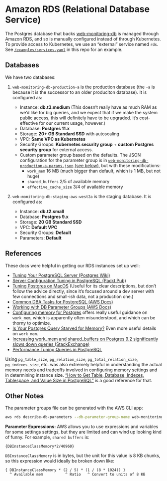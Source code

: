 # Amazon RDS (Relational Database Service)

The Postgres database that backs [web-monitoring-db][] is managed through Amazon RDS, and so is manually configured instead of through Kubernetes. To provide access to Kubernetes, we use an “external” service named `rds`. See [`/examples/services.yaml`][services-example] in this repo for an example.

## Databases

We have two databases:

1. `web-monitoring-db-production-a` is the production database (the `-a` is because it is the successor to an older produciton database). It is configured as:

    - Instance: **db.t3.medium** (This doesn’t really have as much RAM as we’d like for big queries, and we expect that if we make the system public access, this will definitely have to be upgraded. It’s cost-effective for our current usage, however.)
    - Database: **Postgres 11.x**
    - Storage: **20+ GB Standard SSD** with autoscaling
    - VPC: **Same VPC as Kubernetes**
    - Security Groups: **Kubernetes security group** + **custom Postgres security group** for external access.
    - Custom parameter group based on the defaults. The JSON configuration for the parameter group is in [`web-monitoring-db-production-a-params.json`][web-monitoring-db-production-a-params] [(see below)](#other-notes), but with these modifications:
        - `work_mem` 16 MB (much bigger than default, which is 1 MB, but not huge)
        - `shared_buffers` 2/5 of available memory
        - `effective_cache_size` 3/4 of available memory

2. `web-monitoring-db-staging-aws-west2a` is the staging database. It is configured as:
    - Instance: **db.t2.small**
    - Database: **Postgres 9.x**
    - Storage: **20 GB Standard SSD**
    - VPC: **Default VPC**
    - Security Groups: **Default**
    - Parameters: **Default**


## References

These docs were helpful in getting our RDS instances set up well:

- [Tuning Your PostgreSQL Server (Postgres Wiki)](https://wiki.postgresql.org/wiki/Tuning_Your_PostgreSQL_Server)
- [Server Configuration Tuning in PostgreSQL (Packt Pub)](https://hub.packtpub.com/server-configuration-tuning-postgresql/)
- [Tuning Postgres on MacOS](http://big-elephants.com/2012-12/tuning-postgres-on-macos/) (Useful for its clear descriptions, but don’t follow the advice directly, since it’s focused around a dev server with few connections and small-ish data, not a production one.)
- [Common DBA Tasks for PostgreSQL (AWS Docs)](https://docs.aws.amazon.com/AmazonRDS/latest/UserGuide/Appendix.PostgreSQL.CommonDBATasks.html)
- [Working with DB Parameter Groups (AWS Docs)](https://docs.aws.amazon.com/AmazonRDS/latest/UserGuide/USER_WorkingWithParamGroups.html)
- [Configuring memory for Postgres](https://www.citusdata.com/blog/2018/06/12/configuring-work-mem-on-postgres/) offers really useful guidance on `work_mem`, which is apparently often misunderstood, and which can be thorny to optimize.
- [Is Your Postgres Query Starved for Memory?](http://patshaughnessy.net/2016/1/22/is-your-postgres-query-starved-for-memory) Even more useful details on `work_mem`.
- [Increasing work_mem and shared_buffers on Postgres 9.2 significantly slows down queries (StackExchange)](https://dba.stackexchange.com/questions/27893/increasing-work-mem-and-shared-buffers-on-postgres-9-2-significantly-slows-down)
- [Performance Tuning Queries in PostgreSQL](https://www.geekytidbits.com/performance-tuning-postgres/)

Using `pg_table_size`, `pg_relation_size`, `pg_total_relation_size`, `pg_indexes_size`, etc. was also extremely helpful in understanding the actual memory needs and tradeoffs involved in configuring memory settings and in determining instance size. [“How to Get Table, Database, Indexes, Tablespace, and Value Size in PostgreSQL”](http://www.postgresqltutorial.com/postgresql-database-indexes-table-size/) is a good reference for that.


## Other Notes

The parameter groups file can be generated with the AWS CLI app:

```sh
aws rds describe-db-parameters --db-parameter-group-name web-monitoring-db-production-a-params > ./manually-managed/rds/web-monitoring-db-production-a-params.json
```

**Parameter Expressions:** AWS allows you to use expressions and variables for some settings settings, but they are limited and can wind up looking kind of funny. For example, `shared buffers` is:

```
{DBInstanceClassMemory*2/40960}
```

`DBInstanceClassMemory` is in bytes, but the unit for this value is 8 KB chunks, so this expression would ideally be broken down like:

```
{ DBInstanceClassMemory * (2 / 5) * (1 / (8 * 1024)) }
  ^ Available mem          ^ Ratio   ^ Convert to units of 8 KB
```



[web-monitoring-db]: https://github.com/edgi-govdata-archiving/web-monitoring-db
[web-monitoring-db-production-a-params]: ./web-monitoring-db-production-a-params.json
[services-example]: ../../examples/services.yaml
